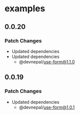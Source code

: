 # examples

## 0.0.20

### Patch Changes

- Updated dependencies
- Updated dependencies
  - @devnepal/use-form@1.1.0

## 0.0.19

### Patch Changes

- Updated dependencies
  - @devnepal/use-form@1.0.1
